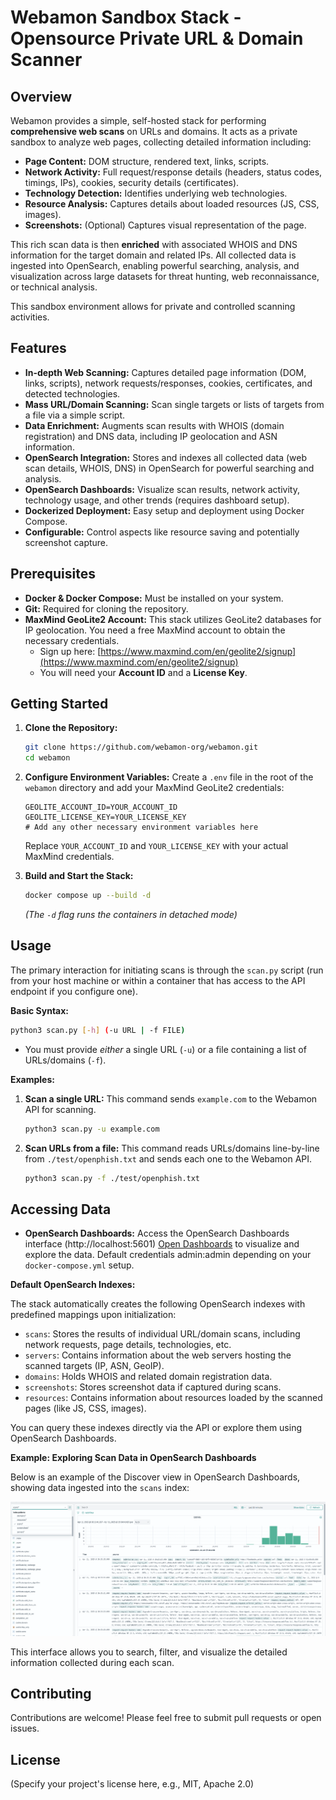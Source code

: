 # Webamon Sandbox Stack - Opensource Private URL & Domain Scanner

## Overview

Webamon provides a simple, self-hosted stack for performing **comprehensive web scans** on URLs and domains. It acts as a private sandbox to analyze web pages, collecting detailed information including:

*   **Page Content:** DOM structure, rendered text, links, scripts.
*   **Network Activity:** Full request/response details (headers, status codes, timings, IPs), cookies, security details (certificates).
*   **Technology Detection:** Identifies underlying web technologies.
*   **Resource Analysis:** Captures details about loaded resources (JS, CSS, images).
*   **Screenshots:** (Optional) Captures visual representation of the page.

This rich scan data is then **enriched** with associated WHOIS and DNS information for the target domain and related IPs. All collected data is ingested into OpenSearch, enabling powerful searching, analysis, and visualization across large datasets for threat hunting, web reconnaissance, or technical analysis.

This sandbox environment allows for private and controlled scanning activities.

## Features

*   **In-depth Web Scanning:** Captures detailed page information (DOM, links, scripts), network requests/responses, cookies, certificates, and detected technologies.
*   **Mass URL/Domain Scanning:** Scan single targets or lists of targets from a file via a simple script.
*   **Data Enrichment:** Augments scan results with WHOIS (domain registration) and DNS data, including IP geolocation and ASN information.
*   **OpenSearch Integration:** Stores and indexes all collected data (web scan details, WHOIS, DNS) in OpenSearch for powerful searching and analysis.
*   **OpenSearch Dashboards:** Visualize scan results, network activity, technology usage, and other trends (requires dashboard setup).
*   **Dockerized Deployment:** Easy setup and deployment using Docker Compose.
*   **Configurable:** Control aspects like resource saving and potentially screenshot capture.

## Prerequisites

*   **Docker & Docker Compose:** Must be installed on your system.
*   **Git:** Required for cloning the repository.
*   **MaxMind GeoLite2 Account:** This stack utilizes GeoLite2 databases for IP geolocation. You need a free MaxMind account to obtain the necessary credentials.
    *   Sign up here: [https://www.maxmind.com/en/geolite2/signup](https://www.maxmind.com/en/geolite2/signup)
    *   You will need your **Account ID** and a **License Key**.

## Getting Started

1.  **Clone the Repository:**
    ```bash
    git clone https://github.com/webamon-org/webamon.git
    cd webamon
    ```

2.  **Configure Environment Variables:**
    Create a `.env` file in the root of the `webamon` directory and add your MaxMind GeoLite2 credentials:
    ```dotenv:.env
    GEOLITE_ACCOUNT_ID=YOUR_ACCOUNT_ID
    GEOLITE_LICENSE_KEY=YOUR_LICENSE_KEY
    # Add any other necessary environment variables here
    ```
    Replace `YOUR_ACCOUNT_ID` and `YOUR_LICENSE_KEY` with your actual MaxMind credentials.

3.  **Build and Start the Stack:**
    ```bash
    docker compose up --build -d
    ```
    *(The `-d` flag runs the containers in detached mode)*

## Usage

The primary interaction for initiating scans is through the `scan.py` script (run from your host machine or within a container that has access to the API endpoint if you configure one).

**Basic Syntax:**

```bash
python3 scan.py [-h] (-u URL | -f FILE)
```

*   You must provide *either* a single URL (`-u`) or a file containing a list of URLs/domains (`-f`).

**Examples:**

1.  **Scan a single URL:**
    This command sends `example.com` to the Webamon API for scanning.
    ```bash
    python3 scan.py -u example.com
    ```

2.  **Scan URLs from a file:**
    This command reads URLs/domains line-by-line from `./test/openphish.txt` and sends each one to the Webamon API.
    ```bash
    python3 scan.py -f ./test/openphish.txt
    ```

## Accessing Data

*   **OpenSearch Dashboards:** Access the OpenSearch Dashboards interface (http://localhost:5601) [Open Dashboards](http://localhost:5601)
 to visualize and explore the data. Default credentials admin:admin depending on your `docker-compose.yml` setup.

**Default OpenSearch Indexes:**

The stack automatically creates the following OpenSearch indexes with predefined mappings upon initialization:

*   `scans`: Stores the results of individual URL/domain scans, including network requests, page details, technologies, etc.
*   `servers`: Contains information about the web servers hosting the scanned targets (IP, ASN, GeoIP).
*   `domains`: Holds WHOIS and related domain registration data.
*   `screenshots`: Stores screenshot data if captured during scans.
*   `resources`: Contains information about resources loaded by the scanned pages (like JS, CSS, images).

You can query these indexes directly via the API or explore them using OpenSearch Dashboards.

**Example: Exploring Scan Data in OpenSearch Dashboards**

Below is an example of the Discover view in OpenSearch Dashboards, showing data ingested into the `scans` index:

![OpenSearch Dashboards showing scan results](img/opensearch_dashboard_scans_example.PNG)

This interface allows you to search, filter, and visualize the detailed information collected during each scan.

## Contributing

Contributions are welcome! Please feel free to submit pull requests or open issues.

## License

(Specify your project's license here, e.g., MIT, Apache 2.0)
